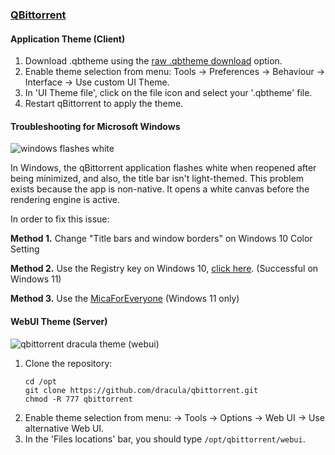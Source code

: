 ### [QBittorrent](https://www.qbittorrent.org/)

#### Application Theme (Client)

1. Download .qbtheme using the [raw .qbtheme download](https://github.com/dracula/qbittorrent/raw/master/dracula.qbtheme) option.
2. Enable theme selection from menu: Tools -> Preferences -> Behaviour -> Interface -> Use custom UI Theme.
3. In 'UI Theme file', click on the file icon and select your '.qbtheme' file.
4. Restart qBittorrent to apply the theme.


#### Troubleshooting for Microsoft Windows
![windows flashes white](https://raw.githubusercontent.com/dracula/qbittorrent/master/screenshots/troubleshooting.windows-titlebar.png)

In Windows, the qBittorrent application flashes white when reopened after being minimized, and also, the title bar isn't light-themed.
This problem exists because the app is non-native.
It opens a white canvas before the rendering engine is active.

In order to fix this issue:

**Method 1.** Change "Title bars and window borders" on Windows 10 Color Setting

**Method 2.** Use the Registry key on Windows 10, [click here](https://www.onmsft.com/how-to/how-to-get-dark-theme-title-bars-in-windows-10-without-changing-your-accent-colour). (Successful on Windows 11)

**Method 3.** Use the [MicaForEveryone](https://github.com/minusium/MicaForEveryone) (Windows 11 only)

#### WebUI Theme (Server)
![qbittorrent dracula theme (webui)](https://raw.githubusercontent.com/dracula/qbittorrent/master/screenshots/screenshot.webui.png)

1. Clone the repository:
    ```
    cd /opt
    git clone https://github.com/dracula/qbittorrent.git
    chmod -R 777 qbittorrent
    ```
2. Enable theme selection from menu: → Tools → Options → Web UI → Use alternative Web UI.
3. In the 'Files locations' bar, you should type `/opt/qbittorrent/webui`.
